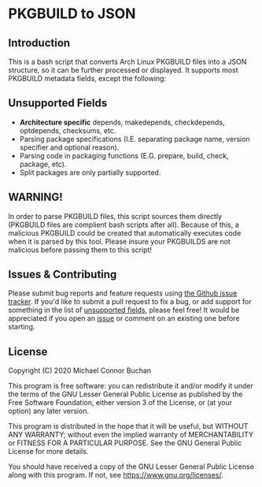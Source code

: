 # PKGBUILD to JSON

## Introduction

This is a bash script that converts Arch Linux PKGBUILD files into a JSON structure, so it can be further processed or displayed.
It supports most PKGBUILD metadata fields, except the following:

## Unsupported Fields

* **Architecture specific** depends, makedepends, checkdepends, optdepends, checksums, etc.
* Parsing package specifications (I.E. separating package name, version specifier and optional reason).
* Parsing code in packaging functions (E.G. prepare, build, check, package, etc).
* Split packages are only partially supported.

## WARNING!

In order to parse PKGBUILD files, this script sources them directly (PKGBUILD files are complient bash scripts after all).
Because of this, a malicious PKGBUILD could be created that automatically executes code when it is parsed by this tool.
Please insure your PKGBUILDS are not malicious before passing them to this script!

## Issues & Contributing

Please submit bug reports and feature requests using [the Github issue tracker](https://github.com/mcb2003/pkgbuild2json/issues).
If you'd like to submit a pull request to fix a bug, or add support for something in the list of [unsupported fields](#unsupported-fields),
please feel free! It would be appreciated if you open an [issue](https://github.com/mcb2003/pkgbuild2json/issues) or comment on an existing one before starting.

## License


Copyright (C) 2020  Michael Connor Buchan

This program is free software: you can redistribute it and/or modify
it under the terms of the GNU Lesser General Public License as published by
the Free Software Foundation, either version 3 of the License, or
(at your option) any later version.

This program is distributed in the hope that it will be useful,
but WITHOUT ANY WARRANTY; without even the implied warranty of
MERCHANTABILITY or FITNESS FOR A PARTICULAR PURPOSE.  See the
GNU General Public License for more details.

You should have received a copy of the GNU Lesser General Public License
along with this program.  If not, see <https://www.gnu.org/licenses/>.
